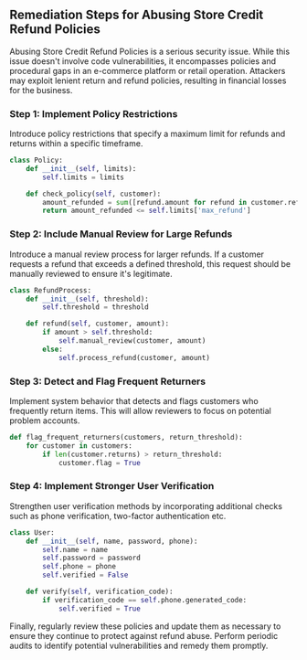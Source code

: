 

## Remediation Steps for Abusing Store Credit Refund Policies

Abusing Store Credit Refund Policies is a serious security issue. While this issue doesn't involve code vulnerabilities, it encompasses policies and procedural gaps in an e-commerce platform or retail operation. Attackers may exploit lenient return and refund policies, resulting in financial losses for the business. 

### Step 1: Implement Policy Restrictions

Introduce policy restrictions that specify a maximum limit for refunds and returns within a specific timeframe. 

```python
class Policy:
    def __init__(self, limits):
        self.limits = limits

    def check_policy(self, customer):
        amount_refunded = sum([refund.amount for refund in customer.refunds if refund.date >= self.limits['timeframe_start'] and refund.date <= self.limits['timeframe_end']])
        return amount_refunded <= self.limits['max_refund']
```

### Step 2: Include Manual Review for Large Refunds

Introduce a manual review process for larger refunds. If a customer requests a refund that exceeds a defined threshold, this request should be manually reviewed to ensure it's legitimate.

```python
class RefundProcess:
    def __init__(self, threshold):
        self.threshold = threshold

    def refund(self, customer, amount):
        if amount > self.threshold:
            self.manual_review(customer, amount)
        else:
            self.process_refund(customer, amount)
```

### Step 3: Detect and Flag Frequent Returners

Implement system behavior that detects and flags customers who frequently return items. This will allow reviewers to focus on potential problem accounts.

```python
def flag_frequent_returners(customers, return_threshold):
    for customer in customers:
        if len(customer.returns) > return_threshold:
            customer.flag = True
```

### Step 4: Implement Stronger User Verification 

Strengthen user verification methods by incorporating additional checks such as phone verification, two-factor authentication etc.

```python
class User:
    def __init__(self, name, password, phone):
        self.name = name
        self.password = password
        self.phone = phone
        self.verified = False

    def verify(self, verification_code):
        if verification_code == self.phone.generated_code:
            self.verified = True
```

Finally, regularly review these policies and update them as necessary to ensure they continue to protect against refund abuse. Perform periodic audits to identify potential vulnerabilities and remedy them promptly.